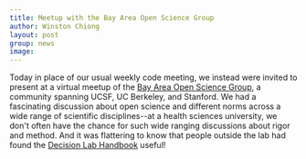 ```yaml
---
title: Meetup with the Bay Area Open Science Group
author: Winston Chiong
layout: post
group: news
image: 
---
```


Today in place of our usual weekly code meeting, we instead were invited to 
present at a virtual meetup of the 
[Bay Area Open Science Group](https://bayareaopensciencegroup.github.io/), 
a community spanning UCSF, UC Berkeley, and Stanford. We had a fascinating 
discussion about open science and different norms across a wide range of 
scientific disciplines--at a health sciences university, we don't often have the 
chance for such wide ranging discussions about rigor and method. And it was 
flattering to know that people outside the lab had found the 
[Decision Lab Handbook](/handbook/) useful!
